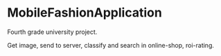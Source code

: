 # MobileFashionApplication

Fourth grade university project. 

Get image, send to server, classify and search in online-shop, roi-rating.
